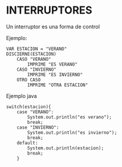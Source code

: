 # INTERRUPTORES

Un interruptor es una forma de control

Ejemplo: 
	
	VAR ESTACION = "VERANO"
	DISCIERNE(ESTACION)
		CASO "VERANO"
			IMPRIME "ES VERANO"
		CASO "INVIERNO"
			IMPRIME "ES INVIERNO"
		OTRO CASO 
			IMPRIME "OTRA ESTACION"

Ejemplo java
	
	switch(estacion){
		case "VERANO":
			System.out.println("es verano");
			break;
		case "INVIERNO":
			System.out.println("es invierno");
			break;
		default:	
			System.out.println(estacion);
			break;
		}